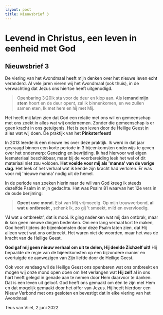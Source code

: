 ```yaml
---
layout: post
title: Nieuwsbrief 3
---
```

# Levend in Christus, een leven in eenheid met God

## Nieuwsbrief 3

De viering van het Avondmaal heeft mijn denken over het nieuwe leven echt veranderd. Al vele jaren vieren wij het Avondmaal (ook thuis), in de verwachting dat Jezus ons hiertoe heeft uitgenodigd.

> Openbaring 3:20Ik sta voor de deur en klop aan. Als **iemand mijn stem** hoort en de deur opent, zal ik binnenkomen, en we zullen samen eten, Ik met hem en hij met Mij.

Het heeft mij laten zien dat God een relatie met ons wil en gemeenschap met ons zoekt in alles wat wij ondernemen. Zonder die gemeenschap is er geen kracht in ons getuigenis. Het is een leven door de Heilige Geest in alles wat wij doen. De praktijk van het **Pinksterfeest!**

In 2013 leerde ik een nieuwe les over deze praktijk. Ik werd in dat jaar gevraagd binnen een korte periode in 3 bijeenkomsten onderwijs te geven over het onderwerp: Genezing en bevrijding. Ik had hiervoor wel eigen lesmateriaal beschikbaar, maar bij de voorbereiding leek het wel of dit materiaal niet zou voldoen. **Het voelde voor  mij als 'manna' van de vorige dag.** Het leek of het verhaal wat ik kende zijn kracht had verloren. Er was voor mij 'nieuwe manna' nodig uit de hemel.

In de periode van zoeken hierin naar de wil van God kreeg ik steeds dezelfde Psalm in mijn gedachte. Het was Psalm 81 waarvan het 12e vers in de oude berijming:

> **Opent uwe mond.** Eist van Mij vrijmoedig. Op mijn trouwverbond, **al wat u ontbreekt ,** schenk Ik, zo gij 't smeekt, mild en overvloedig.

'Al wat u ontbreekt', dat is mooi. Ik ging nadenken wat mij dan ontbrak, maar ik kon geen nieuwe dingen bedenken. Om een ​​lang verhaal kort te maken, God heeft tijdens de bijeenkomsten door deze Psalm laten zien, dat Hij alleen weet wat ons ontbreekt. Het waren niet de woorden, maar het was de kracht van de Heilige Geest.

**God gaf mij geen nieuw verhaal om uit te delen, Hij deelde Zichzelf uit!** Hij bepaalde de regie van de bijeenkomsten op een bijzondere manier en overtuigde de aanwezigen van Zijn liefde door de Heilige Geest. 

Ook voor vandaag wil de Heilige Geest ons openbaren wat ons ontbreekt en mogen wij onze mond open doen om het verlangen wat **Hij zelf** al in ons hart heeft gelegd in genade aan te nemen door Hem daarvoor te danken. Dat is een leven uit geloof. God heeft ons gemaakt om één te zijn met Hem en dat mogelijk gemaakt door het offer van Jezus. Hij heeft hierdoor een Nieuw Verbond met ons gesloten en bevestigt dat in elke viering van het Avondmaal. 

Teus van Vliet, 2 juni 2022
